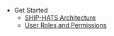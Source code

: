 * Get Started
  * [SHIP-HATS Architecture](archi-diagram)
  * [User Roles and Permissions](user-roles-permisions)
